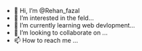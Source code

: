 - 👋 Hi, I’m  @Rehan_fazal
- 👀 I’m interested in  the feld...
- 🌱 I’m currently learning web devlopment...
- 💞️ I’m looking to collaborate on ...
- 📫 How to reach me ...

<!---
6200372732/6200372732 is a ✨ special ✨ repository because its `README.md` (this file) appears on your GitHub profile.
You can click the Preview link to take a look at your changes.
--->
